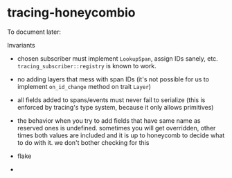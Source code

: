 # tracing-honeycombio

To document later:

Invariants

- chosen subscriber must implement `LookupSpan`, assign IDs sanely, etc.
  `tracing_subscriber::registry` is known to work.
- no adding layers that mess with span IDs (it's not possible for us to implement `on_id_change` method on trait `Layer`)
- all fields added to spans/events must never fail to serialize (this is enforced by tracing's type system, because it only allows primitives)
- the behavior when you try to add fields that have same name as reserved ones is undefined.
  sometimes you will get overridden, other times both values are included and it is up to honeycomb to decide what to do with it.
  we don't bother checking for this

- flake
-
